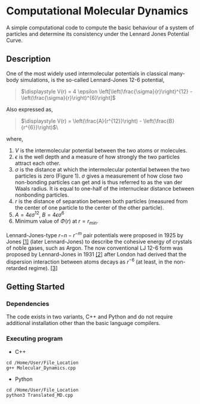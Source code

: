 # Computational Molecular Dynamics

A simple computational code to compute the basic behaviour of a system of particles and determine its consistency under the Lennard Jones Potential Curve. 

## Description
One of the most widely used intermolecular potentials in classical many-body simulations, is the so-called Lennard-Jones 12-6 potential,
> $\displaystyle V(r) = 4 \epsilon \left[\left(\frac{\sigma}{r}\right)^{12} - \left(\frac{\sigma}{r}\right)^{6}\right]$

Also expressed as,
> $\displaystyle V(r) = \left(\frac{A}{r^{12}}\right) - \left(\frac{B}{r^{6}}\right)$\

where,

1. $V$ is the intermolecular potential between the two atoms or molecules.
2. $\epsilon$ is the well depth and a measure of how strongly the two particles attract each other.
3. $\sigma$ is the distance at which the intermolecular potential between the two particles is zero (Figure 1). $\sigma$ gives a measurement of how close two non-bonding particles can get and is thus referred to as the van der Waals radius. It is equal to one-half of the internuclear distance between nonbonding particles.
4. $r$ is the distance of separation between both particles (measured from the center of one particle to the center of the other particle).
5. $A = 4 \epsilon \sigma^{12}$, $B = 4 \epsilon \sigma^{6}$ 
6. Minimum value of $\Phi(r)$ at $r=r_{min}$.

Lennard-Jones-type $r{−n}-r^{−m}$ pair potentials were proposed in 1925 by Jones [[1]](<https://royalsocietypublishing.org/doi/10.1098/rspa.1924.0081> "J. Jones, Proc R Soc London A, 1924, 106, 441–462") (later Lennard-Jones) to describe the cohesive energy of crystals of noble gases, such as Argon. The now conventional LJ 12-6 form was proposed by Lennard-Jones in 1931 [[2]](<https://iopscience.iop.org/article/10.1088/0959-5309/43/5/301> "J. E. Lennard-Jones, Proc Phys Soc, 1931, 43, 461–482") after London had derived that the dispersion interaction between atoms decays as $r^{−6}$ (at least, in the non-retarded regime). [[3]](<https://arxiv.org/pdf/1910.05746.pdf> "Wang, Xipeng, et al. 'The Lennard-Jones potential: when (not) to use it.' Physical Chemistry Chemical Physics 22.19 (2020): 10624-10633")

## Getting Started

### Dependencies

The code exists in two variants, C++ and Python and do not require additional installation other than the basic language compilers.

### Executing program

* C++
```
cd /Home/User/File_Location
g++ Molecular_Dynamics.cpp
```

* Python
```
cd /Home/User/File_Location
python3 Translated_MD.cpp
```
